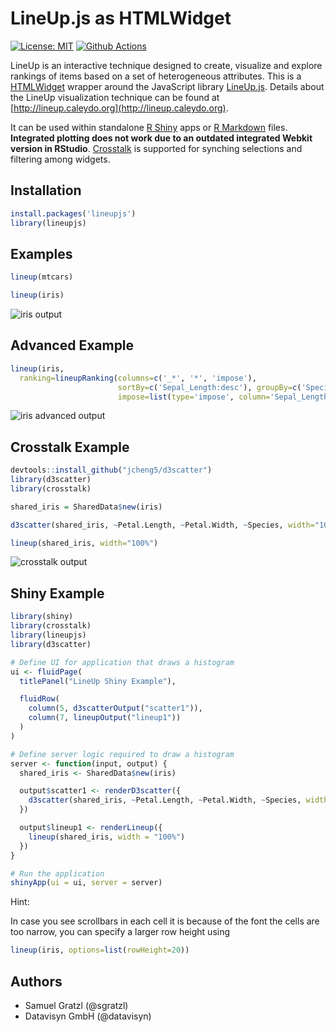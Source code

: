 LineUp.js as HTMLWidget
=======================

[![License: MIT][mit-image]][mit-url] [![Github Actions][github-actions-image]][github-actions-url]

LineUp is an interactive technique designed to create, visualize and explore rankings of items based on a set of heterogeneous attributes.
This is a [HTMLWidget](http://www.htmlwidgets.org/) wrapper around the JavaScript library [LineUp.js](https://github.com/lineupjs/lineupjs). Details about the LineUp visualization technique can be found at [http://lineup.caleydo.org](http://lineup.caleydo.org).

It can be used within standalone [R Shiny](https://shiny.rstudio.com/) apps or [R Markdown](http://rmarkdown.rstudio.com/) files. **Integrated plotting does not work due to an outdated integrated Webkit version in RStudio**.
[Crosstalk](https://rstudio.github.io/crosstalk/) is supported for synching selections and filtering among widgets.

Installation
------------

```R
install.packages('lineupjs')
library(lineupjs)
```

Examples
--------

```R
lineup(mtcars)
```

```R
lineup(iris)
```

![iris output](https://user-images.githubusercontent.com/4129778/34919941-fec50232-f96a-11e7-95be-9eefb213e3d6.png)


Advanced Example
----------------

```R
lineup(iris,
  ranking=lineupRanking(columns=c('_*', '*', 'impose'),
                        sortBy=c('Sepal_Length:desc'), groupBy=c('Species'),
                        impose=list(type='impose', column='Sepal_Length', categoricalColumn='Species')))
```

![iris advanced output](https://user-images.githubusercontent.com/4129778/48187839-898c0d00-e33c-11e8-9d4a-360bc35741f4.png)


Crosstalk Example
-------------

```R
devtools::install_github("jcheng5/d3scatter")
library(d3scatter)
library(crosstalk)

shared_iris = SharedData$new(iris)

d3scatter(shared_iris, ~Petal.Length, ~Petal.Width, ~Species, width="100%")
```

```R
lineup(shared_iris, width="100%")
```

![crosstalk output](https://user-images.githubusercontent.com/4129778/34919938-fb7166de-f96a-11e7-8ea1-443e0923b160.png)



Shiny Example
-------------
```R
library(shiny)
library(crosstalk)
library(lineupjs)
library(d3scatter)

# Define UI for application that draws a histogram
ui <- fluidPage(
  titlePanel("LineUp Shiny Example"),

  fluidRow(
    column(5, d3scatterOutput("scatter1")),
    column(7, lineupOutput("lineup1"))
  )
)

# Define server logic required to draw a histogram
server <- function(input, output) {
  shared_iris <- SharedData$new(iris)

  output$scatter1 <- renderD3scatter({
    d3scatter(shared_iris, ~Petal.Length, ~Petal.Width, ~Species, width = "100%")
  })

  output$lineup1 <- renderLineup({
    lineup(shared_iris, width = "100%")
  })
}

# Run the application
shinyApp(ui = ui, server = server)
```

Hint:

In case you see scrollbars in each cell it is because of the font the cells are too narrow, you can specify a larger row height using

```R
lineup(iris, options=list(rowHeight=20))
```

Authors
-------

 * Samuel Gratzl (@sgratzl)
 * Datavisyn GmbH (@datavisyn)


[mit-image]: https://img.shields.io/badge/License-MIT-yellow.svg
[mit-url]: https://opensource.org/licenses/MIT
[github-actions-image]: https://github.com/lineupjs/lineup_htmlwidget/workflows/ci/badge.svg
[github-actions-url]: https://github.com/lineupjs/lineup_htmlwidget/actions
